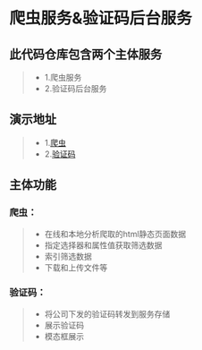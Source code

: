 # 爬虫服务&验证码后台服务

## 此代码仓库包含两个主体服务

>* 1.爬虫服务
>* 2.验证码后台服务

## 演示地址

>* 1.[爬虫](http://nacos.liudongyang.top:8081)
>* 2.[验证码](http://nacos.liudongyang.top:8080/task/)

## 主体功能

### 爬虫：

>* 在线和本地分析爬取的html静态页面数据
>* 指定选择器和属性值获取筛选数据
>* 索引筛选数据
>* 下载和上传文件等

### 验证码：

>* 将公司下发的验证码转发到服务存储
>* 展示验证码
>* 模态框展示
